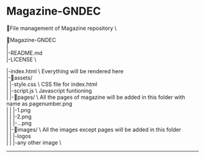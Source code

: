 # Magazine-GNDEC

📁File management of Magazine repository \

📁Magazine-GNDEC \
| \
|-README.md \
|-LICENSE \   

|-index.html \\ Everything will be rendered here  \
|-📁assets/ \
|   |-style.css \\ CSS file for index.html \
|   |-script.js \\ Javascript funtioning \
|   |-📁pages/ \\ All the pages of magazine will be added in this folder with name as pagenumber.png \
|   |   |-1.png \
|   |   |-2.png \
|   |   |-...png \
|   |-📁images/ \\ All the images except pages will be added in this folder \
|   |   |-logos \
|   |   |-any other image \

-------------



    